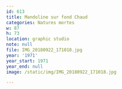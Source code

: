 ```yaml
---
id: 613
title: Mandoline sur fond Chaud
categories: Natures mortes
w: 87
h: 73
location: graphic studio
note: null
file: IMG_20180922_171018.jpg
year: '1971'
year_start: 1971
year_end: null
image: /static/img/IMG_20180922_171018.jpg

---
```

